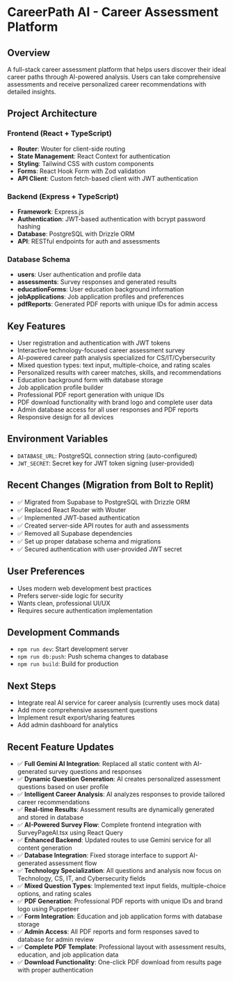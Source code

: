 # CareerPath AI - Career Assessment Platform

## Overview
A full-stack career assessment platform that helps users discover their ideal career paths through AI-powered analysis. Users can take comprehensive assessments and receive personalized career recommendations with detailed insights.

## Project Architecture

### Frontend (React + TypeScript)
- **Router**: Wouter for client-side routing
- **State Management**: React Context for authentication
- **Styling**: Tailwind CSS with custom components
- **Forms**: React Hook Form with Zod validation
- **API Client**: Custom fetch-based client with JWT authentication

### Backend (Express + TypeScript)
- **Framework**: Express.js
- **Authentication**: JWT-based authentication with bcrypt password hashing
- **Database**: PostgreSQL with Drizzle ORM
- **API**: RESTful endpoints for auth and assessments

### Database Schema
- **users**: User authentication and profile data
- **assessments**: Survey responses and generated results
- **educationForms**: User education background information
- **jobApplications**: Job application profiles and preferences  
- **pdfReports**: Generated PDF reports with unique IDs for admin access

## Key Features
- User registration and authentication with JWT tokens
- Interactive technology-focused career assessment survey
- AI-powered career path analysis specialized for CS/IT/Cybersecurity
- Mixed question types: text input, multiple-choice, and rating scales
- Personalized results with career matches, skills, and recommendations
- Education background form with database storage
- Job application profile builder
- Professional PDF report generation with unique IDs
- PDF download functionality with brand logo and complete user data
- Admin database access for all user responses and PDF reports
- Responsive design for all devices

## Environment Variables
- `DATABASE_URL`: PostgreSQL connection string (auto-configured)
- `JWT_SECRET`: Secret key for JWT token signing (user-provided)

## Recent Changes (Migration from Bolt to Replit)
- ✅ Migrated from Supabase to PostgreSQL with Drizzle ORM
- ✅ Replaced React Router with Wouter
- ✅ Implemented JWT-based authentication
- ✅ Created server-side API routes for auth and assessments
- ✅ Removed all Supabase dependencies
- ✅ Set up proper database schema and migrations
- ✅ Secured authentication with user-provided JWT secret

## User Preferences
- Uses modern web development best practices
- Prefers server-side logic for security
- Wants clean, professional UI/UX
- Requires secure authentication implementation

## Development Commands
- `npm run dev`: Start development server
- `npm run db:push`: Push schema changes to database
- `npm run build`: Build for production

## Next Steps
- Integrate real AI service for career analysis (currently uses mock data)
- Add more comprehensive assessment questions
- Implement result export/sharing features
- Add admin dashboard for analytics

## Recent Feature Updates
- ✅ **Full Gemini AI Integration**: Replaced all static content with AI-generated survey questions and responses
- ✅ **Dynamic Question Generation**: AI creates personalized assessment questions based on user profile
- ✅ **Intelligent Career Analysis**: AI analyzes responses to provide tailored career recommendations
- ✅ **Real-time Results**: Assessment results are dynamically generated and stored in database
- ✅ **AI-Powered Survey Flow**: Complete frontend integration with SurveyPageAI.tsx using React Query
- ✅ **Enhanced Backend**: Updated routes to use Gemini service for all content generation
- ✅ **Database Integration**: Fixed storage interface to support AI-generated assessment flow
- ✅ **Technology Specialization**: All questions and analysis now focus on Technology, CS, IT, and Cybersecurity fields
- ✅ **Mixed Question Types**: Implemented text input fields, multiple-choice options, and rating scales
- ✅ **PDF Generation**: Professional PDF reports with unique IDs and brand logo using Puppeteer
- ✅ **Form Integration**: Education and job application forms with database storage
- ✅ **Admin Access**: All PDF reports and form responses saved to database for admin review
- ✅ **Complete PDF Template**: Professional layout with assessment results, education, and job application data
- ✅ **Download Functionality**: One-click PDF download from results page with proper authentication